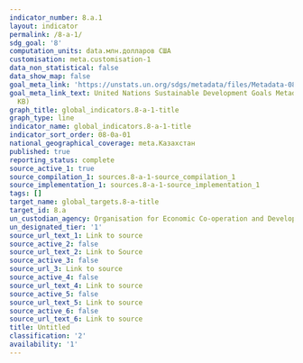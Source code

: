 ```yaml
---
indicator_number: 8.a.1
layout: indicator
permalink: /8-a-1/
sdg_goal: '8'
computation_units: data.млн.долларов США
customisation: meta.customisation-1
data_non_statistical: false
data_show_map: false
goal_meta_link: 'https://unstats.un.org/sdgs/metadata/files/Metadata-08-0A-01.pdf '
goal_meta_link_text: United Nations Sustainable Development Goals Metadata (PDF 208
  KB)
graph_title: global_indicators.8-a-1-title
graph_type: line
indicator_name: global_indicators.8-a-1-title
indicator_sort_order: 08-0a-01
national_geographical_coverage: meta.Казахстан
published: true
reporting_status: complete
source_active_1: true
source_compilation_1: sources.8-a-1-source_compilation_1
source_implementation_1: sources.8-a-1-source_implementation_1
tags: []
target_name: global_targets.8-a-title
target_id: 8.a
un_custodian_agency: Organisation for Economic Co-operation and Development (OECD)
un_designated_tier: '1'
source_url_text_1: Link to source
source_active_2: false
source_url_text_2: Link to Source
source_active_3: false
source_url_3: Link to source
source_active_4: false
source_url_text_4: Link to source
source_active_5: false
source_url_text_5: Link to source
source_active_6: false
source_url_text_6: Link to source
title: Untitled
classification: '2'
availability: '1'
---
```

